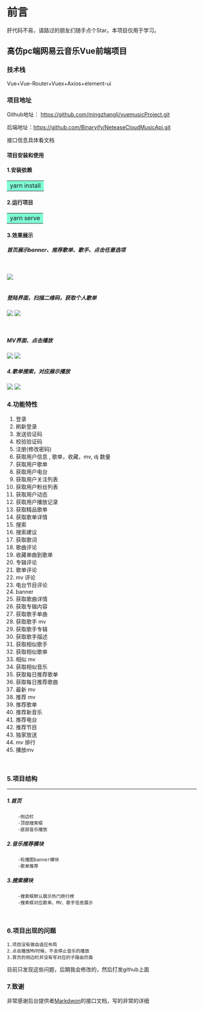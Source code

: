 
# 前言

肝代码不易，请路过的朋友们随手点个Star。本项目仅用于学习。 


## 高仿pc端网易云音乐Vue前端项目

### 技术栈
<p>Vue+Vue-Router+Vuex+Axios+element-ui</p>


### 项目地址
Github地址： https://github.com/mingzhangli/vuemusicProject.git

后端地址：https://github.com/Binaryify/NeteaseCloudMusicApi.git

接口信息具体看文档

#### 项目安装和使用

#### 1.安装依赖  

<table><tr><td bgcolor=#7FFFD4>yarn install</td></tr></table>

#### 2.运行项目  

<table><tr><td bgcolor=#7FFFD4>yarn serve</td></tr></table>  



#### 3.效果展示
##### 首页展示banner、推荐歌单、歌手、点击任意选项
<br/>

![](./readmeImg/firstpage.png) 
<br/><br/>
##### 登陆界面，扫描二维码，获取个人歌单

![](./readmeImg/login.png)
![](./readmeImg/loginList.png) 

<br/>

#####  MV界面、点击播放

![](./readmeImg/mv.png)
![](./readmeImg/playMV.png) 

##### 4.歌单搜索，对应展示播放
![](./readmeImg/search.png)
![](./readmeImg/songlist.png)


### 4.功能特性

1. 登录
2. 刷新登录
3. 发送验证码
4. 校验验证码
5. 注册(修改密码)
6. 获取用户信息 , 歌单，收藏，mv, dj 数量
7. 获取用户歌单
8. 获取用户电台
9. 获取用户关注列表
10. 获取用户粉丝列表
11. 获取用户动态
12. 获取用户播放记录
13. 获取精品歌单
14. 获取歌单详情
15. 搜索
16. 搜索建议
17. 获取歌词
18. 歌曲评论
19. 收藏单曲到歌单
20. 专辑评论
21. 歌单评论
22. mv 评论
23. 电台节目评论
24. banner
25. 获取歌曲详情
26. 获取专辑内容
27. 获取歌手单曲
28. 获取歌手 mv
29. 获取歌手专辑
30. 获取歌手描述
31. 获取相似歌手
32. 获取相似歌单
33. 相似 mv
34. 获取相似音乐
35. 获取每日推荐歌单
36. 获取每日推荐歌曲
37. 最新 mv
38. 推荐 mv
39. 推荐歌单
40. 推荐新音乐
41. 推荐电台
42. 推荐节目
43. 独家放送
44. mv 排行
45. 播放mv
<br/>

### 5.项目结构
<hr>

##### 1.首页
        -侧边栏
        -顶部搜索框
        -底部音乐播放

#####  2.音乐推荐模块
        -轮播图banner模块
        -歌单推荐    
#####  3.搜索模块
        -搜索框默认展示热门排行榜
        -搜索框对应歌单、MV、歌手信息展示
</br>

### 6.项目出现的问题  
    1.项目没有做自适应布局
    2.点击播放MV时候，不会停止音乐的播放
    3.首页的侧边栏并没有写对应的子路由页面

目前只发现这些问题，后期我会修改的，然后打发github上面


### 7.致谢

非常感谢后台提供者<a color=#A52A2A size=4 >[Markdwon](https://github.com/Binaryify/NeteaseCloudMusicApi.git)</a>的接口文档，写的非常的详细
